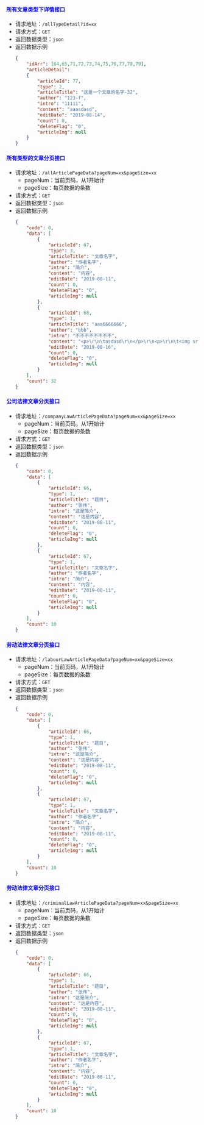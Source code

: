 #### <font color="blue">所有文章类型下详情接口</font>
- 请求地址：`/allTypeDetail?id=xx`
- 请求方式：`GET`
- 返回数据类型：`json`
- 返回数据示例
    ```json
    {
        "idArr": [64,65,71,72,73,74,75,76,77,78,79],
        "articleDetail": 
        {
            "articleId": 77,
            "type": 2,
            "articleTitle": "这是一个文章的名字-32",
            "author": "123-f",
            "intro": "11111",
            "content": "aaasdasd",
            "editDate": "2019-08-14",
            "count": 0,
            "deleteFlag": "0",
            "articleImg": null
        }
    }
    ```

#### <font color="blue">所有类型的文章分页接口</font>
- 请求地址：`/allArticlePageData?pageNum=xx&pageSize=xx`
  + pageNum：当前页码，从1开始计
  + pageSize：每页数据的条数
- 请求方式：`GET`
- 返回数据类型：`json`
- 返回数据示例
    ```json
    {
        "code": 0,
        "data": [
            {
                "articleId": 67,
                "type": 3,
                "articleTitle": "文章名字",
                "author": "作者名字",
                "intro": "简介",
                "content": "内容",
                "editDate": "2019-08-11",
                "count": 0,
                "deleteFlag": "0",
                "articleImg": null
            },
            {
                "articleId": 68,
                "type": 1,
                "articleTitle": "aaa6666666",
                "author": "bbb",
                "intro": "不不不不不不不不",
                "content": "<p>\r\n\tasdasd\r\n</p>\r\n<p>\r\n\t<img src=\"/images/agency-detail-pic/52118344-e5de-4abb-92b0-07e3eb3b4da8.jpeg\" alt=\"\" />\r\n</p>",
                "editDate": "2019-08-16",
                "count": 0,
                "deleteFlag": "0",
                "articleImg": null
            }
        ],
        "count": 32
    }
    ```
#### <font color="blue">公司法律文章分页接口</font>
- 请求地址：`/companyLawArticlePageData?pageNum=xx&pageSize=xx`
  + pageNum：当前页码，从1开始计
  + pageSize：每页数据的条数
- 请求方式：`GET`
- 返回数据类型：`json`
- 返回数据示例
    ```json
    {
        "code": 0,
        "data": [
            {
                "articleId": 66,
                "type": 1,
                "articleTitle": "题目",
                "author": "张伟",
                "intro": "这是简介",
                "content": "这是内容",
                "editDate": "2019-08-11",
                "count": 0,
                "deleteFlag": "0",
                "articleImg": null
            },
            {
                "articleId": 67,
                "type": 1,
                "articleTitle": "文章名字",
                "author": "作者名字",
                "intro": "简介",
                "content": "内容",
                "editDate": "2019-08-11",
                "count": 0,
                "deleteFlag": "0",
                "articleImg": null
            }
        ],
        "count": 10
    }
    ```

#### <font color="blue">劳动法律文章分页接口</font>
- 请求地址：`/labourLawArticlePageData?pageNum=xx&pageSize=xx`
  + pageNum：当前页码，从1开始计
  + pageSize：每页数据的条数
- 请求方式：`GET`
- 返回数据类型：`json`
- 返回数据示例
    ```json
    {
        "code": 0,
        "data": [
            {
                "articleId": 66,
                "type": 1,
                "articleTitle": "题目",
                "author": "张伟",
                "intro": "这是简介",
                "content": "这是内容",
                "editDate": "2019-08-11",
                "count": 0,
                "deleteFlag": "0",
                "articleImg": null
            },
            {
                "articleId": 67,
                "type": 1,
                "articleTitle": "文章名字",
                "author": "作者名字",
                "intro": "简介",
                "content": "内容",
                "editDate": "2019-08-11",
                "count": 0,
                "deleteFlag": "0",
                "articleImg": null
            }
        ],
        "count": 10
    }
    ```

#### <font color="blue">劳动法律文章分页接口</font>
- 请求地址：`/criminalLawArticlePageData?pageNum=xx&pageSize=xx`
  + pageNum：当前页码，从1开始计
  + pageSize：每页数据的条数
- 请求方式：`GET`
- 返回数据类型：`json`
- 返回数据示例
    ```json
    {
        "code": 0,
        "data": [
            {
                "articleId": 66,
                "type": 1,
                "articleTitle": "题目",
                "author": "张伟",
                "intro": "这是简介",
                "content": "这是内容",
                "editDate": "2019-08-11",
                "count": 0,
                "deleteFlag": "0",
                "articleImg": null
            },
            {
                "articleId": 67,
                "type": 1,
                "articleTitle": "文章名字",
                "author": "作者名字",
                "intro": "简介",
                "content": "内容",
                "editDate": "2019-08-11",
                "count": 0,
                "deleteFlag": "0",
                "articleImg": null
            }
        ],
        "count": 10
    }
    ```